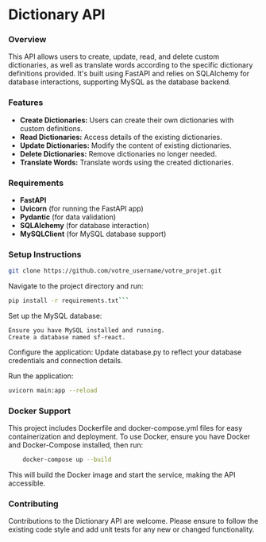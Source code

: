 <h1> Dictionary API </h1>

<h3>Overview</h3> 

This API allows users to create, update, read, and delete custom dictionaries, as well as translate words according to the specific dictionary definitions provided. It's built using FastAPI and relies on SQLAlchemy for database interactions, supporting MySQL as the database backend.

<h3>Features</h3> 

- **Create Dictionaries:** Users can create their own dictionaries with custom definitions.
- **Read Dictionaries:** Access details of the existing dictionaries.
- **Update Dictionaries:** Modify the content of existing dictionaries.
- **Delete Dictionaries:** Remove dictionaries no longer needed.
- **Translate Words:** Translate words using the created dictionaries.

<h3>Requirements</h3> 

- **FastAPI**
- **Uvicorn** (for running the FastAPI app)
- **Pydantic** (for data validation)
- **SQLAlchemy** (for database interaction)
- **MySQLClient** (for MySQL database support)

<h3>Setup Instructions</h3> 

```bash
git clone https://github.com/votre_username/votre_projet.git
```
Navigate to the project directory and run:
```bash
pip install -r requirements.txt```
```
Set up the MySQL database:

    Ensure you have MySQL installed and running.
    Create a database named sf-react.

Configure the application:
Update database.py to reflect your database credentials and connection details.

Run the application:
```bash
uvicorn main:app --reload
```
<h3>Docker Support</h3> 

This project includes Dockerfile and docker-compose.yml files for easy containerization and deployment. To use Docker, ensure you have Docker and Docker-Compose installed, then run:

 ```bash
     docker-compose up --build
```
This will build the Docker image and start the service, making the API accessible.

<h3>Contributing</h3> 
Contributions to the Dictionary API are welcome. Please ensure to follow the existing code style and add unit tests for any new or changed functionality.
